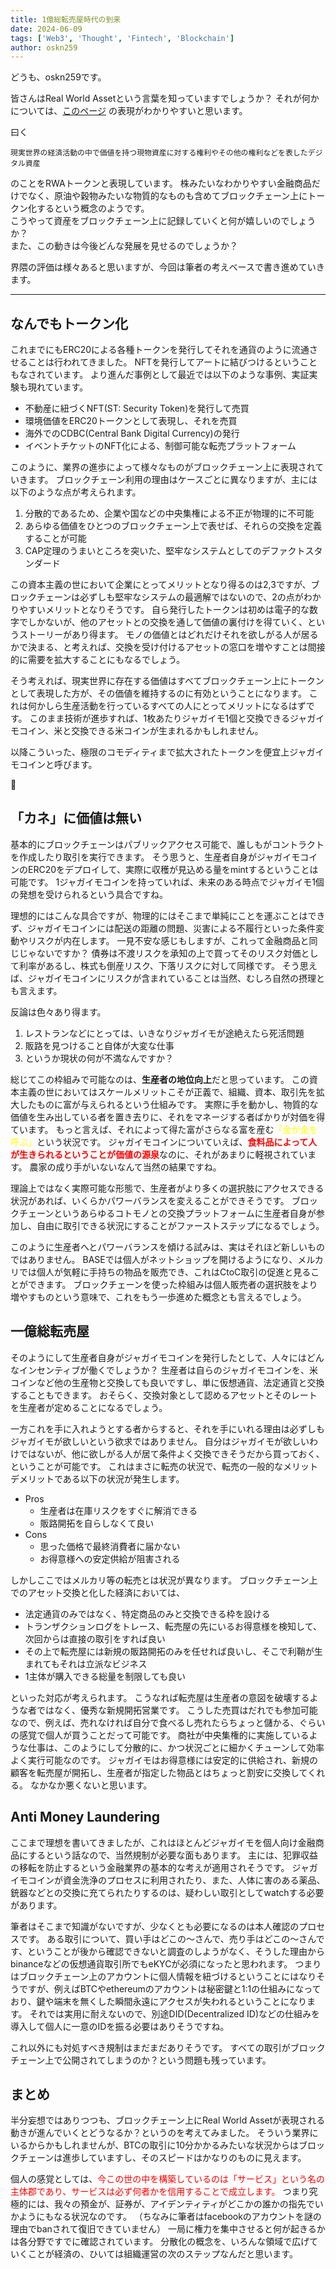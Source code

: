 ```yaml
---
title: 1億総転売屋時代の到来
date: 2024-06-09
tags: ['Web3', 'Thought', 'Fintech', 'Blockchain']
author: oskn259
---
```


どうも、oskn259です。

皆さんはReal World Assetという言葉を知っていますでしょうか？
それが何かについては、[このページ](https://jissui-documentation.notion.site/225aca6a192f43efb58462200dc67880) の表現がわかりやすいと思います。  

曰く

```
現実世界の経済活動の中で価値を持つ現物資産に対する権利やその他の権利などを表したデジタル資産
```

のことをRWAトークンと表現しています。
株みたいなわかりやすい金融商品だけでなく、原油や穀物みたいな物質的なものも含めてブロックチェーン上にトークン化するという概念のようです。  
こうやって資産をブロックチェーン上に記録していくと何が嬉しいのでしょうか？  
また、この動きは今後どんな発展を見せるのでしょうか？  

界隈の評価は様々あると思いますが、今回は筆者の考えベースで書き進めていきます。

---

## なんでもトークン化

これまでにもERC20による各種トークンを発行してそれを通貨のように流通させることは行われてきました。
NFTを発行してアートに結びつけるということもなされています。
より進んだ事例として最近では以下のような事例、実証実験も現れています。  

* 不動産に紐づくNFT(ST: Security Token)を発行して売買
* 環境価値をERC20トークンとして表現し、それを売買
* 海外でのCDBC(Central Bank Digital Currency)の発行
* イベントチケットのNFT化による、制御可能な転売プラットフォーム

このように、業界の進歩によって様々なものがブロックチェーン上に表現されていきます。
ブロックチェーン利用の理由はケースごとに異なりますが、主には以下のような点が考えられます。

1. 分散的であるため、企業や国などの中央集権による不正が物理的に不可能
1. あらゆる価値をひとつのブロックチェーン上で表せば、それらの交換を定義することが可能
1. CAP定理のうまいところを突いた、堅牢なシステムとしてのデファクトスタンダード

この資本主義の世において企業にとってメリットとなり得るのは2,3ですが、ブロックチェーンは必ずしも堅牢なシステムの最適解ではないので、2の点がわかりやすいメリットとなりそうです。
自ら発行したトークンは初めは電子的な数字でしかないが、他のアセットとの交換を通して価値の裏付けを得ていく、というストーリーがあり得ます。
モノの価値とはどれだけそれを欲しがる人が居るかで決まる、と考えれば、交換を受け付けるアセットの窓口を増やすことは間接的に需要を拡大することにもなるでしょう。

そう考えれば、現実世界に存在する価値はすべてブロックチェーン上にトークンとして表現した方が、その価値を維持するのに有効ということになります。
これは何かしら生産活動を行っているすべての人にとってメリットになるはずです。
このまま技術が進歩すれば、1枚あたりジャガイモ1個と交換できるジャガイモコイン、米と交換できる米コインが生まれるかもしれません。

以降こういった、極限のコモディティまで拡大されたトークンを便宜上ジャガイモコインと呼びます。

🥔

## 「カネ」に価値は無い
基本的にブロックチェーンはパブリックアクセス可能で、誰しもがコントラクトを作成したり取引を実行できます。
そう思うと、生産者自身がジャガイモコインのERC20をデプロイして、実際に収穫が見込める量をmintするということは可能です。
1ジャガイモコインを持っていれば、未来のある時点でジャガイモ1個の発想を受けられるという具合ですね。

理想的にはこんな具合ですが、物理的にはそこまで単純にことを運ぶことはできず、ジャガイモコインには配送の距離の問題、災害による不履行といった条件変動やリスクが内在します。
一見不安な感じもしますが、これって金融商品と同じじゃないですか？
債券は不渡リスクを承知の上で買ってそのリスク対価として利率があるし、株式も倒産リスク、下落リスクに対して同様です。
そう思えば、ジャガイモコインにリスクが含まれていることは当然、むしろ自然の摂理とも言えます。

反論は色々あり得ます。

1. レストランなどにとっては、いきなりジャガイモが途絶えたら死活問題
1. 販路を見つけること自体が大変な仕事
1. というか現状の何が不満なんですか？

総じてこの枠組みで可能なのは、<span style="font-weight: bold;">生産者の地位向上</span>だと思っています。
この資本主義の世においてはスケールメリットこそが正義で、組織、資本、取引先を拡大したものに富が与えられるという仕組みです。
実際に手を動かし、物質的な価値を生み出している者を置き去りに、それをマネージする者ばかりが対価を得ています。
もっと言えば、それによって得た富がさらなる富を産む<span style="color: #ffff00;">「金が金を呼ぶ」</span>という状況です。
ジャガイモコインについていえば、<span style="color: #ff0000; font-weight: bold;">食料品によって人が生きられるということが価値の源泉</span>なのに、それがあまりに軽視されています。
農家の成り手がいないなんて当然の結果ですね。

理論上ではなく実際可能な形態で、生産者がより多くの選択肢にアクセスできる状況があれば、いくらかパワーバランスを変えることができそうです。
ブロックチェーンというあらゆるコトモノとの交換プラットフォームに生産者自身が参加し、自由に取引できる状況にすることがファーストステップになるでしょう。

このように生産者へとパワーバランスを傾ける試みは、実はそれほど新しいものではありません。
BASEでは個人がネットショップを開けるようになり、メルカリでは個人が気軽に手持ちの物品を販売でき、これはCtoC取引の促進と見ることができます。
ブロックチェーンを使った枠組みは個人販売者の選択肢をより増やすものという意味で、これをもう一歩進めた概念とも言えるでしょう。

## 一億総転売屋
そのようにして生産者自身がジャガイモコインを発行したとして、人々にはどんなインセンティブが働くでしょうか？
生産者は自らのジャガイモコインを、米コインなど他の生産物と交換しても良いですし、単に仮想通貨、法定通貨と交換することもできます。
おそらく、交換対象として認めるアセットとそのレートを生産者が定めることになるでしょう。

一方これを手に入れようとする者からすると、それを手にいれる理由は必ずしもジャガイモが欲しいという欲求ではありません。
自分はジャガイモが欲しいわけではないが、他に欲しがる人が居て条件よく交換できそうだから買っておく、ということが可能です。
これはまさに転売の状況で、転売の一般的なメリットデメリットである以下の状況が発生します。

* Pros
  * 生産者は在庫リスクをすぐに解消できる
  * 販路開拓を自らしなくて良い
* Cons
  * 思った価格で最終消費者に届かない
  * お得意様への安定供給が阻害される

しかしここではメルカリ等の転売とは状況が異なります。
ブロックチェーン上でのアセット交換と化した経済においては、

* 法定通貨のみではなく、特定商品のみと交換できる枠を設ける
* トランザクションログをトレース、転売屋の先にいるお得意様を検知して、次回からは直接の取引をすれば良い
* その上で転売屋には新規の販路開拓のみを任せれば良いし、そこで利鞘が生まれてもそれは立派なビジネス
* 1主体が購入できる総量を制限しても良い

といった対応が考えられます。
こうなれば転売屋は生産者の意図を破壊するような者ではなく、優秀な新規開拓営業です。
こうした売買はだれでも参加可能なので、例えば、売れなければ自分で食べるし売れたらちょっと儲かる、ぐらいの感覚で個人が買うことだって可能です。
商社が中央集権的に実施しているような仕事は、このようにして分散的に、かつ状況ごとに細かくチューンして効率よく実行可能なのです。
ジャガイモはお得意様には安定的に供給され、新規の顧客を転売屋が開拓し、生産者が指定した物品とはちょっと割安に交換してくれる。
なかなか悪くないと思います。

## Anti Money Laundering 
ここまで理想を書いてきましたが、これはほとんどジャガイモを個人向け金融商品にするという話なので、当然規制が必要な面もあります。
主には、犯罪収益の移転を防止するという金融業界の基本的な考えが適用されそうです。
ジャガイモコインが資金洗浄のプロセスに利用されたり、また、人体に害のある薬品、銃器などとの交換に充てられたりするのは、疑わしい取引としてwatchする必要があります。

筆者はそこまで知識がないですが、少なくとも必要になるのは本人確認のプロセスです。
ある取引について、買い手はどこの〜さんで、売り手はどこの〜さんです、ということが後から確認できないと調査のしようがなく、そうした理由からbinanceなどの仮想通貨取引所でもeKYCが必須になったと思われます。
つまりはブロックチェーン上のアカウントに個人情報を紐づけるということにはなりそうですが、例えばBTCやethereumのアカウントは秘密鍵と1:1の仕組みになっており、鍵や端末を無くした瞬間永遠にアクセスが失われるということになります。
それでは実用に耐えないので、別途DID(Decentralized ID)などの仕組みを導入して個人に一意のIDを振る必要はありそうですね。

これ以外にも対処すべき規制はまだまだありそうです。
すべての取引がブロックチェーン上で公開されてしまうのか？という問題も残っています。

## まとめ
半分妄想ではありつつも、ブロックチェーン上にReal World Assetが表現される動きが進んでいくとどうなるか？というのを考えてみました。
そういう業界にいるからかもしれませんが、BTCの取引に10分かかるみたいな状況からはブロックチェーンは進歩していますし、そのスピードはかなりのものに見えます。

個人の感覚としては、<span style="color: #ff0000;">今この世の中を構築しているのは「サービス」という名の主体郡であり、サービスは必ず何者かを信用することで成立します。</span>
つまり究極的には、我々の預金が、証券が、アイデンティティがどこかの誰かの指先でいかようにもなる状況なのです。
（ちなみに筆者はfacebookのアカウントを謎の理由でbanされて復旧できていません）
一局に権力を集中させると何が起きるかは各分野ですでに確認されています。
分散化の概念を、いろんな領域で広げていくことが経済の、ひいては組織運営の次のステップなんだと思います。
